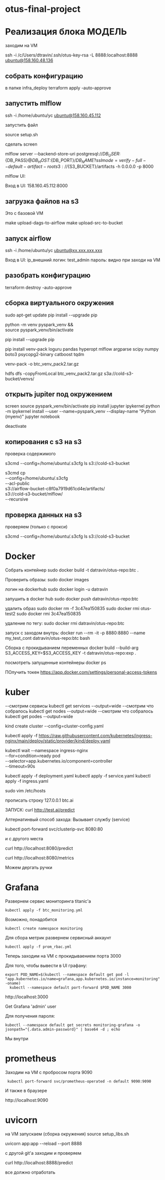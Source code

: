# otus-final-project

# Реализация блока МОДЕЛЬ

заходим на VM

ssh -i /c/Users/dtravin/.ssh/otus-key-rsa -L 8888:localhost:8888 ubuntu@158.160.48.136

## собрать конфигурацию
в папке infra_deploy
terraform apply -auto-approve

## запустить mlflow

ssh -i /home/ubuntu/yc ubuntu@158.160.45.112

запустить файл

source setup.sh

сделать screen

mlflow server --backend-store-uri postgresql://${DB_USER}:${DB_PASS}@${DB_HOST}:${DB_PORT}/${DB_NAME}?sslmode=verify-full --default-artifact-root s3://${S3_BUCKET}/artifacts -h 0.0.0.0 -p 8000

mlflow UI:

Вход в UI: 158.160.45.112:8000

## загрузка файлов на s3

Это с базовой VM

make upload-dags-to-airflow
make upload-src-to-bucket

## запуск airflow

ssh -i /home/ubuntu/yc ubuntu@xx.xxx.xxx.xxx

Вход в UI: ip_внешний
логин: test_admin
пароль: видно при заходи на VM

## разобрать конфигурацию
terraform destroy -auto-approve


## сборка виртуального окружения

sudo apt-get update
pip install --upgrade pip

python -m venv pyspark_venv && \
source pyspark_venv/bin/activate

pip install --upgrade pip

pip install venv-pack loguru pandas hyperopt mlflow argparse scipy numpy boto3 psycopg2-binary catboost tqdm

venv-pack -o btc_venv_pack2.tar.gz

hdfs dfs -copyFromLocal btc_venv_pack2.tar.gz s3a://cold-s3-bucket/venvs/

## открыть jupiter под окружением

sсreen
source pyspark_venv/bin/activate
pip install jupyter ipykernel
python -m ipykernel install --user --name=pyspark_venv --display-name "Python (myenv)"
jupyter notebook


deactivate


## копирования с s3 на s3

проверка содержимого

s3cmd --config=/home/ubuntu/.s3cfg ls s3://cold-s3-bucket

s3cmd cp \
    --config=/home/ubuntu/.s3cfg \
    --acl-public \
    s3://airflow-bucket-c8f0a7919d61cd4e/artifacts/ \
    s3://cold-s3-bucket/mlflow/ \
    --recursive

## проверка данных на s3

проверяем (только с прокси)

s3cmd --config=/home/ubuntu/.s3cfg ls s3://cold-s3-bucket

# Docker

Собрать контейнер
sudo docker build -t datravin/otus-repo:btc .

Проверить образы:
sudo docker images

логин на dockerhub
sudo docker login -u datravin

запушить в docker hub
sudo docker push datravin/otus-repo:btc

удалить образ
sudo docker rm -f 3c47ea150835
sudo docker rmi otus-test2
sudo docker rmi 3c47ea150835

удаление по тегу:
sudo docker rmi datravin/otus-repo:btc

запуск с заходом внутрь:
docker run --rm -it -p 8880:8880 --name my_test_cont datravin/otus-repo:btc bash

Сборка с прокидыванием переменных
docker build --build-arg S3_ACCESS_KEY=$S3_ACCESS_KEY -t datravin/otus-repo:exp .

посмотреть запущенные контейнеры
docker ps

ПОлучить токен
https://app.docker.com/settings/personal-access-tokens

# kuber

--смотрим сервисы
kubectl get services --output=wide
--смотрим что собралось
kubectl get nodes --output=wide
--смотрим что собралось
kubectl get podes --output=wide


kind create cluster --config=cluster-config.yaml

kubectl apply -f https://raw.githubusercontent.com/kubernetes/ingress-nginx/main/deploy/static/provider/kind/deploy.yaml


kubectl wait --namespace ingress-nginx \
  --for=condition=ready pod \
  --selector=app.kubernetes.io/component=controller \
  --timeout=90s


kubectl apply -f deployment.yaml
kubectl apply -f service.yaml
kubectl apply -f ingress.yaml


sudo vim /etc/hosts

прописать строку 127.0.0.1 btc.ai

ЗАПУСК:
curl http://test.ai/predict


Алтернатинвый способ захода:
Вызывает службу (service)

kubectl port-forward svc/clusterip-svc 8080:80

и с другого места

curl http://localhost:8080/predict

curl http://localhost:8080/metrics

Можем дергать ручки

# Grafana

Развернем сервис мониторинга titanic'a

```shell
kubectl apply -f btc_monitoring.yml
```
Возможно, понадобится

```shell
kubectl create namespace monitoring
```


Для сбора метрик развернем сервисный аккаунт
```shell
kubectl apply -f prom_rbac.yml
```

Теперь заходим на VM с прокидываением порта 3000

Для того, чтобы вывести в UI графану:

```shell
export POD_NAME=$(kubectl --namespace default get pod -l "app.kubernetes.io/name=grafana,app.kubernetes.io/instance=monitoring" -oname)
  kubectl --namespace default port-forward $POD_NAME 3000
```

http://localhost:3000

Get Grafana 'admin' user

Для получения пароля:
```shell
kubectl --namespace default get secrets monitoring-grafana -o jsonpath="{.data.admin-password}" | base64 -d ; echo
```


Мы внутри




# prometheus

Заходим на VM с пробросом порта 9090
```shell
 kubectl port-forward svc/prometheus-operated -n default 9090:9090
```
И также в браузере

http://localhost:9090


# uvicorn

на VM запускаем (сборка окружения)
source setup_libs.sh

uvicorn app:app --reload --port 8888

c другой git'а заходим и проверяем

curl http://localhost:8888/predict

все должно отработать
